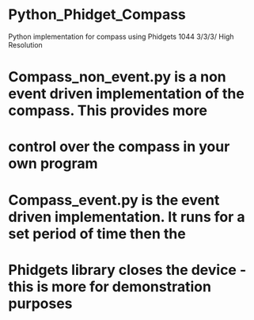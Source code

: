 # Python_Phidget_Compass
Python implementation for compass using Phidgets 1044 3/3/3/ High Resolution

# Compass_non_event.py is a non event driven implementation of the compass. This provides more
# control over the compass in your own program

# Compass_event.py is the event driven implementation. It runs for a set period of time then the 
# Phidgets library closes the device - this is more for demonstration purposes
